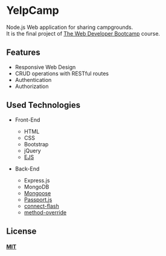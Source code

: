 # YelpCamp
Node.js Web application for sharing campgrounds.<br>
It is the final project of [The Web Developer Bootcamp](https://www.udemy.com/course/the-web-developer-bootcamp) course.

## Features
  * Responsive Web Design
  * CRUD operations with RESTful routes
  * Authentication 
  * Authorization
  
## Used Technologies
* Front-End
  * HTML
  * CSS
  * Bootstrap
  * jQuery
  * [EJS](https://ejs.co/)

* Back-End
  * Express.js
  * MongoDB
  * [Mongoose](https://mongoosejs.com/)
  * [Passport.js](http://www.passportjs.org/)
  * [connect-flash](https://github.com/jaredhanson/connect-flash)
  * [method-override](https://www.npmjs.com/package/method-override)

## License
#### [MIT](./LICENSE)
